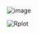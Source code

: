 ![image](https://github.com/user-attachments/assets/9bb486f9-b0fe-41ce-95d5-781b563932c6)

![Rplot](https://github.com/user-attachments/assets/ff27825c-6b48-43b1-9860-d614178281e0)
